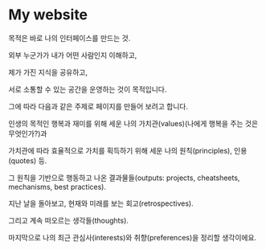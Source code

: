 # My website

목적은 바로 나의 인터페이스를 만드는 것.

외부 누군가가 내가 어떤 사람인지 이해하고,

제가 가진 지식을 공유하고,

서로 소통할 수 있는 공간을 운영하는 것이 목적입니다.

그에 따라 다음과 같은 주제로 페이지를 만들어 보려고 합니다.

인생의 목적인 행복과 재미를 위해 세운 나의 가치관(values)(나에게 행복을 주는 것은 무엇인가?)과

가치관에 따라 효율적으로 가치를 획득하기 위해 세운 나의 원칙(principles), 인용(quotes) 등.

그 원칙을 기반으로 행동하고 나온 결과물들(outputs: projects, cheatsheets, mechanisms, best practices).

지난 날을 돌아보고, 현재와 미래를 보는 회고(retrospectives).

그리고 계속 떠오르는 생각들(thoughts).

마지막으로 나의 최근 관심사(interests)와 취향(preferences)을 정리할 생각이에요.
